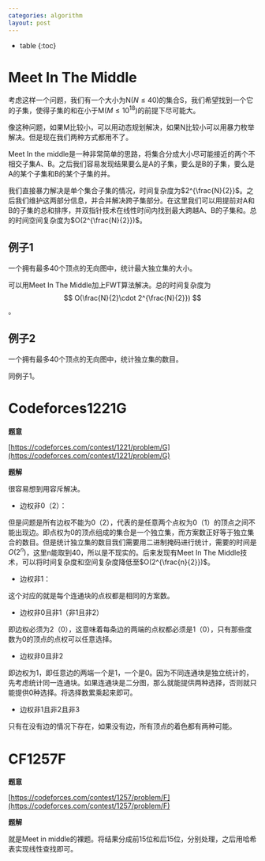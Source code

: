 ```yaml
---
categories: algorithm
layout: post
---
```


- table
{:toc}
# Meet In The Middle

考虑这样一个问题，我们有一个大小为N($N\leq 40$)的集合S，我们希望找到一个它的子集，使得子集的和在小于M($M\leq 10^{18}$)的前提下尽可能大。

像这种问题，如果M比较小，可以用动态规划解决，如果N比较小可以用暴力枚举解决。但是现在我们两种方式都用不了。

Meet In the middle是一种非常简单的思路，将集合分成大小尽可能接近的两个不相交子集A、B。之后我们容易发现结果要么是A的子集，要么是B的子集，要么是A的某个子集和B的某个子集的并。

我们直接暴力解决是单个集合子集的情况，时间复杂度为$2^{\frac{N}{2}}$。之后我们维护这两部分信息，并合并解决跨子集部分。在这里我们可以用提前对A和B的子集的总和排序，并双指针技术在线性时间内找到最大跨越A、B的子集和。总的时间空间复杂度为$O(2^{\frac{N}{2}})$。

## 例子1

一个拥有最多40个顶点的无向图中，统计最大独立集的大小。

可以用Meet In The Middle加上FWT算法解决。总的时间复杂度为
$$
O(\frac{N}{2}\cdot 2^{\frac{N}{2}})
$$
。

## 例子2

一个拥有最多40个顶点的无向图中，统计独立集的数目。

同例子1。

# Codeforces1221G

**题意**

[https://codeforces.com/contest/1221/problem/G](https://codeforces.com/contest/1221/problem/G)

**题解**

很容易想到用容斥解决。

- 边权非0（2）：

但是问题是所有边权不能为0（2），代表的是任意两个点权为0（1）的顶点之间不能出现边。即点权为0的顶点组成的集合是一个独立集，而方案数正好等于独立集合的数目。但是统计独立集的数目我们需要用二进制掩码进行统计，需要的时间是$O(2^n)$，这里n能取到40，所以是不现实的。后来发现有Meet In The Middle技术，可以将时间复杂度和空间复杂度降低至$O(2^{\frac{n}{2}})$。

- 边权非1：

这个对应的就是每个连通块的点权都是相同的方案数。

- 边权非0且非1（非1且非2）

即边权必须为2（0），这意味着每条边的两端的点权都必须是1（0），只有那些度数为0的顶点的点权可以任意选择。

- 边权非0且非2

即边权为1，即任意边的两端一个是1，一个是0。因为不同连通块是独立统计的，先考虑统计同一连通块。如果连通块是二分图，那么就能提供两种选择，否则就只能提供0种选择。将选择数累乘起来即可。

- 边权非1且非2且非3

只有在没有边的情况下存在，如果没有边，所有顶点的着色都有两种可能。

# CF1257F

**题意**

[https://codeforces.com/contest/1257/problem/F](https://codeforces.com/contest/1257/problem/F)

**题解**

就是Meet in middle的裸题。将结果分成前15位和后15位，分别处理，之后用哈希表实现线性查找即可。